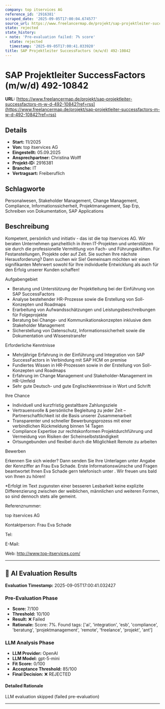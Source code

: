 ```yaml
---
company: top itservices AG
reference_id: '2916381'
scraped_date: '2025-09-05T17:00:04.674577'
source_url: https://www.freelancermap.de/projekt/sap-projektleiter-successfactors-m-w-d-492-10842?ref=rss
state: rejected
state_history:
- note: 'Pre-evaluation failed: 7% score'
  state: rejected
  timestamp: '2025-09-05T17:00:41.033920'
title: SAP Projektleiter SuccessFactors (m/w/d) 492-10842
---
```



# SAP Projektleiter SuccessFactors (m/w/d) 492-10842
**URL:** [https://www.freelancermap.de/projekt/sap-projektleiter-successfactors-m-w-d-492-10842?ref=rss](https://www.freelancermap.de/projekt/sap-projektleiter-successfactors-m-w-d-492-10842?ref=rss)
## Details
- **Start:** 11/2025
- **Von:** top itservices AG
- **Eingestellt:** 05.09.2025
- **Ansprechpartner:** Christina Wolff
- **Projekt-ID:** 2916381
- **Branche:** IT
- **Vertragsart:** Freiberuflich

## Schlagworte
Personalwesen, Stakeholder Management, Change Management, Compliance, Informationssicherheit, Projektmanagement, Sap Erp, Schreiben von Dokumentation, SAP Applications

## Beschreibung
Kompetent, persönlich und initiativ - das ist die top itservices AG. Wir beraten Unternehmen ganzheitlich in ihren IT-Projekten und unterstützen sie durch die professionelle Vermittlung von Fach- und Führungskräften. Für Festanstellungen, Projekte oder auf Zeit.
Sie suchen Ihre nächste Herausforderung? Dann suchen wir Sie!
Gemeinsam möchten wir einen signifikanten Mehrwert sowohl für Ihre individuelle Entwicklung als auch für den Erfolg unserer Kunden schaffen!

Aufgabengebiet

- Beratung und Unterstützung der Projektleitung bei der Einführung von SAP SuccessFactors
- Analyse bestehender HR-Prozesse sowie die Erstellung von Soll-Konzepten und Roadmaps
- Erarbeitung von Aufwandsschätzungen und Leistungsbeschreibungen für Folgeprojekte
- Beratung bei Change- und Kommunikationskonzepten inklusive dem Stakeholder Management
- Sicherstellung von Datenschutz, Informationssicherheit sowie die Dokumentation und Wissenstransfer

Erforderliche Kenntnisse

- Mehrjährige Erfahrung in der Einführung und Integration von SAP SuccessFactors in Verbindung mit SAP HCM on premise
- Fundiertes Wissen in HR-Prozessen sowie in der Erstellung von Soll-Konzepten und Roadmaps
- Erfahrung im Change Management und Stakeholder-Management im HR-Umfeld
- Sehr gute Deutsch- und gute Englischkenntnisse in Wort und Schrift

Ihre Chance

- Individuell und kurzfristig gestaltbare Zahlungsziele
- Vertrauensvolle & persönliche Begleitung zu jeder Zeit – Partnerschaftlichkeit ist die Basis unserer Zusammenarbeit
- Transparenter und schneller Bewerbungsprozess mit einer verbindlichen Rückmeldung binnen 14 Tagen
- Compliance Expertise zur rechtskonformen Projektdurchführung und Vermeidung von Risiken der Scheinselbstständigkeit
- Ortsungebunden und flexibel durch die Möglichkeit Remote zu arbeiten

Bewerben

Erkennen Sie sich wieder? Dann senden Sie Ihre Unterlagen unter Angabe der Kennziffer an Frau Eva Schade. Erste Informationswünsche und Fragen beantwortet Ihnen Eva Schade gern telefonisch unter . Wir freuen uns bald von Ihnen zu hören!

*Erfolgt im Text zugunsten einer besseren Lesbarkeit keine explizite Differenzierung zwischen der weiblichen, männlichen und weiteren Formen, so sind dennoch stets alle gemeint.

Referenznummer:

top itservices AG

Kontaktperson:
Frau Eva Schade

Tel:

E-Mail:

Web: http://www.top-itservices.com/

---

## 🤖 AI Evaluation Results

**Evaluation Timestamp:** 2025-09-05T17:00:41.032427

### Pre-Evaluation Phase
- **Score:** 7/100
- **Threshold:** 10/100
- **Result:** ❌ Failed
- **Rationale:** Score: 7%. Found tags: ['ai', 'integration', 'esb', 'compliance', 'beratung', 'projektmanagement', 'remote', 'freelance', 'projekt', 'ant']

### LLM Analysis Phase
- **LLM Provider:** OpenAI
- **LLM Model:** gpt-5-mini
- **Fit Score:** 0/100
- **Acceptance Threshold:** 85/100
- **Final Decision:** ❌ REJECTED

#### Detailed Rationale
LLM evaluation skipped (failed pre-evaluation)

---
